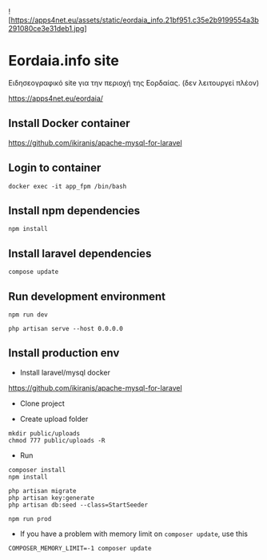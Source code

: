 ![https://apps4net.eu/assets/static/eordaia_info.21bf951.c35e2b9199554a3b291080ce3e31deb1.jpg]

# Eordaia.info site

Ειδησεογραφικό site για την περιοχή της Εορδαίας. (δεν λειτουργεί πλέον)

https://apps4net.eu/eordaia/

## Install Docker container

https://github.com/ikiranis/apache-mysql-for-laravel

## Login to container

```
docker exec -it app_fpm /bin/bash
```

## Install npm dependencies

```
npm install
```

## Install laravel dependencies

```
compose update
```

## Run development environment

```
npm run dev
```

```
php artisan serve --host 0.0.0.0
```

## Install production env

- Install laravel/mysql docker

https://github.com/ikiranis/apache-mysql-for-laravel

- Clone project

- Create upload folder

```
mkdir public/uploads
chmod 777 public/uploads -R
```

- Run

```
composer install
npm install

php artisan migrate
php artisan key:generate
php artisan db:seed --class=StartSeeder

npm run prod
```

- If you have a problem with memory limit on ``composer update``, use this

```
COMPOSER_MEMORY_LIMIT=-1 composer update
```
